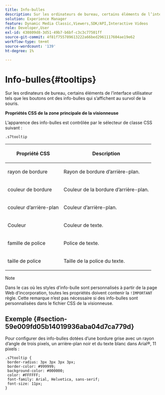 ```yaml
---
title: Info-bulles
description: Sur les ordinateurs de bureau, certains éléments de l’interface utilisateur tels que les boutons ont des info-bulles qui s’affichent au survol de la souris.
solution: Experience Manager
feature: Dynamic Media Classic,Viewers,SDK/API,Interactive Videos
role: Developer,User
exl-id: 430809d8-3d51-49b7-b6bf-c3c3c77501ff
source-git-commit: 4f81f755789613222a66bed2961117604ae19e62
workflow-type: tm+mt
source-wordcount: '139'
ht-degree: 1%

---
```


# Info-bulles{#tooltips}

Sur les ordinateurs de bureau, certains éléments de l’interface utilisateur tels que les boutons ont des info-bulles qui s’affichent au survol de la souris.

<!--<a id="section_061E550C1C1D4DB2BD663A898895B38C"></a>-->

**Propriétés CSS de la zone principale de la visionneuse**

L’apparence des info-bulles est contrôlée par le sélecteur de classe CSS suivant :

```
.s7tooltip
```

<table id="table_94EE3F5BBE4547C0B4943471CEE7EDE4"> 
 <thead> 
  <tr> 
   <th colname="col1" class="entry"> <p> Propriété CSS </p> </th> 
   <th colname="col2" class="entry"> <p>Description </p> </th> 
  </tr> 
 </thead>
 <tbody> 
  <tr> 
   <td colname="col1"> <p> <span class="codeph"> rayon de bordure </span> </p> </td> 
   <td colname="col2"> <p> Rayon de bordure d’arrière-plan. </p> </td> 
  </tr> 
  <tr> 
   <td colname="col1"> <p> <span class="codeph"> couleur de bordure </span> </p> </td> 
   <td colname="col2"> <p> Couleur de la bordure d’arrière-plan. </p> </td> 
  </tr> 
  <tr> 
   <td colname="col1"> <p> <span class="codeph"> couleur d’arrière-plan </span> </p> </td> 
   <td colname="col2"> <p> Couleur d’arrière-plan. </p> </td> 
  </tr> 
  <tr> 
   <td colname="col1"> <p> <span class="codeph"> Couleur </span> </p> </td> 
   <td colname="col2"> <p>Couleur de texte. </p> </td> 
  </tr> 
  <tr> 
   <td colname="col1"> <p> <span class="codeph"> famille de police </span> </p> </td> 
   <td colname="col2"> <p>Police de texte. </p> </td> 
  </tr> 
  <tr> 
   <td colname="col1"> <p> <span class="codeph"> taille de police </span> </p> </td> 
   <td colname="col2"> <p>Taille de la police du texte. </p> </td> 
  </tr> 
 </tbody> 
</table>

>[!NOTE]
>
>Dans le cas où les styles d’info-bulle sont personnalisés à partir de la page Web d’incorporation, toutes les propriétés doivent contenir la `!IMPORTANT` règle. Cette remarque n’est pas nécessaire si des info-bulles sont personnalisées dans le fichier CSS de la visionneuse.

## Exemple {#section-59e009fd05b14019936aba04d7ca779d}

Pour configurer des info-bulles dotées d’une bordure grise avec un rayon d’angle de trois pixels, un arrière-plan noir et du texte blanc dans Arial®, 11 pixels :

```
.s7tooltip { 
 border-radius: 3px 3px 3px 3px; 
 border-color: #999999; 
 background-color: #000000; 
 color: #FFFFFF; 
 font-family: Arial, Helvetica, sans-serif; 
 font-size: 11px; 
}
```
